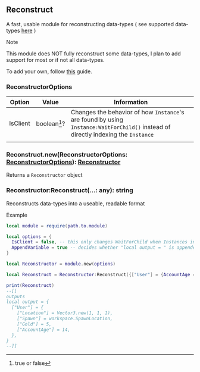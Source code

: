 ## Reconstruct
A fast, usable module for reconstructing data-types ( see supported data-types [here](./types) )
> [!NOTE]
> This module does NOT fully reconstruct some data-types, I plan to add support for most or if not all data-types.
>
> To add your own, follow [this](./AYO.md) guide.

### ReconstructorOptions
|Option|Value|Information|
|-------------|-------------|-------------|
|IsClient|boolean[^1]?|Changes the behavior of how `Instance`'s are found by using `Instance:WaitForChild()` instead of directly indexing the `Instance`
|||
### Reconstruct.new(ReconstructorOptions: [ReconstructorOptions](#reconstructoroptions)): [Reconstructor](#reconstructorreconstruct-any-string)
Returns a `Reconstructor` object

### Reconstructor:Reconstruct(...: any): string
Reconstructs data-types into a useable, readable format

Example
```lua
local module = require(path.to.module)

local options = {
  IsClient = false, -- this only changes WaitForChild when Instances in tables are "reconstructed".
  AppendVariable = true -- decides whether "local output = " is appended or not
}

local Reconstructor = module.new(options)

local Reconstruct = Reconstructor:Reconstruct({["User"] = {AccountAge = 14, Gold = 5, Location = Vector3.new(1, 1, 1), Spawn = game.Workspace.SpawnLocation}})

print(Reconstruct)
--[[
outputs
local output = {
  ["User"] = {
    ["Location"] = Vector3.new(1, 1, 1),
    ["Spawn"] = workspace.SpawnLocation,
    ["Gold"] = 5,
    ["AccountAge"] = 14,
  },
}
--]]
```
[^1]: true or false
